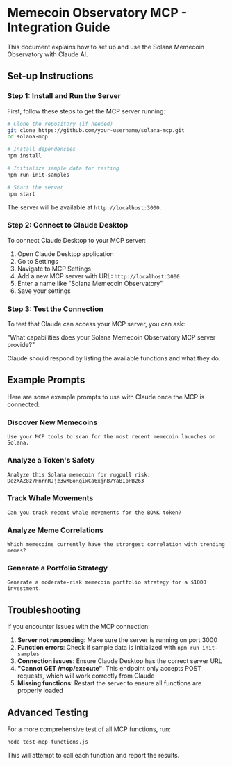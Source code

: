 # Memecoin Observatory MCP - Integration Guide

This document explains how to set up and use the Solana Memecoin Observatory with Claude AI.

## Set-up Instructions

### Step 1: Install and Run the Server

First, follow these steps to get the MCP server running:

```bash
# Clone the repository (if needed)
git clone https://github.com/your-username/solana-mcp.git
cd solana-mcp

# Install dependencies
npm install

# Initialize sample data for testing
npm run init-samples

# Start the server
npm start
```

The server will be available at `http://localhost:3000`.

### Step 2: Connect to Claude Desktop

To connect Claude Desktop to your MCP server:

1. Open Claude Desktop application
2. Go to Settings
3. Navigate to MCP Settings
4. Add a new MCP server with URL: `http://localhost:3000`
5. Enter a name like "Solana Memecoin Observatory"
6. Save your settings

### Step 3: Test the Connection

To test that Claude can access your MCP server, you can ask:

"What capabilities does your Solana Memecoin Observatory MCP server provide?"

Claude should respond by listing the available functions and what they do.

## Example Prompts

Here are some example prompts to use with Claude once the MCP is connected:

### Discover New Memecoins
```
Use your MCP tools to scan for the most recent memecoin launches on Solana.
```

### Analyze a Token's Safety
```
Analyze this Solana memecoin for rugpull risk: DezXAZ8z7PnrnRJjz3wXBoRgixCa6xjnB7YaB1pPB263
```

### Track Whale Movements
```
Can you track recent whale movements for the BONK token?
```

### Analyze Meme Correlations
```
Which memecoins currently have the strongest correlation with trending memes?
```

### Generate a Portfolio Strategy
```
Generate a moderate-risk memecoin portfolio strategy for a $1000 investment.
```

## Troubleshooting

If you encounter issues with the MCP connection:

1. **Server not responding**: Make sure the server is running on port 3000
2. **Function errors**: Check if sample data is initialized with `npm run init-samples`
3. **Connection issues**: Ensure Claude Desktop has the correct server URL
4. **"Cannot GET /mcp/execute"**: This endpoint only accepts POST requests, which will work correctly from Claude
5. **Missing functions**: Restart the server to ensure all functions are properly loaded

## Advanced Testing

For a more comprehensive test of all MCP functions, run:

```bash
node test-mcp-functions.js
```

This will attempt to call each function and report the results.

